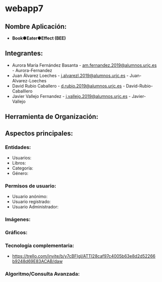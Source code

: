 # webapp7

## Nombre Aplicación:
+ **Book●Eater●Effect (BEE)**
## Integrantes: 
* Aurora María Fernández Basanta - am.fernandez.2019@alumnos.urjc.es - Aurora-Fernandez
* Juan Álvarez Loeches - j.alvarezl.2019@alumnos.urjc.es - Juan-Alvarez-Loeches
* David Rubio Caballero - d.rubio.2019@alumnos.urjc.es - David-Rubio-Caballlero
* Javier Vallejo Fernandez - j.vallejo.2019@alumnos.urjc.es - Javier-Vallejo
## Herramienta de Organización:

## Aspectos principales:
### Entidades:
+ Usuarios:
+ Libros:
+ Categoría:
+ Género:

### Permisos de usuario:
+ Usuario anónimo:
+ Usuario registrado:
+ Usuario Administrador:

### Imágenes:

### Gráficos:

### Tecnología complementaria:
+ https://trello.com/invite/b/y7cBFIgI/ATTI28caf97c4005b63e8d2d52266b9248d69E83ACAB/daw

### Algoritmo/Consulta Avanzada:
